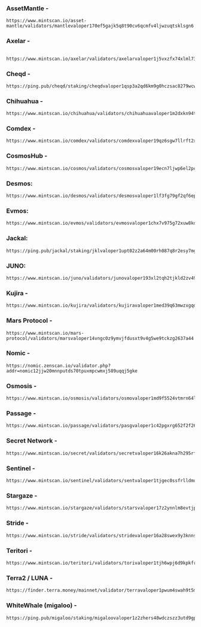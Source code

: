 ### AssetMantle -&#x20;

```
https://www.mintscan.io/asset-mantle/validators/mantlevaloper170ef5gajk5q8t90cv6qcmfv4ljwzuqtsklsgn6
```

### Axelar -&#x20;

```
  https://www.mintscan.io/axelar/validators/axelarvaloper1j5vxzfx74xlml73e2mz9nn2ultz9jhzxjsakxw
```

### Cheqd -&#x20;

```
https://ping.pub/cheqd/staking/cheqdvaloper1qsp3a2qd6km9g0hczsac8279wcwmzmvzgvre8w
```

### Chihuahua -&#x20;

```
https://www.mintscan.io/chihuahua/validators/chihuahuavaloper1m2dxkn94t97m7ah65hv4tg2xu0j2a2k4fdee20
```

### Comdex -&#x20;

```
https://www.mintscan.io/comdex/validators/comdexvaloper19qz6sgw7llrft2x05lp4swy569e5sla6gl3cuu
```

### CosmosHub -&#x20;

```
https://www.mintscan.io/cosmos/validators/cosmosvaloper19ecn7ljwp6el2pc5lldyauwv05ufwut9mm38r5 
```

### Desmos:

```
https://www.mintscan.io/desmos/validators/desmosvaloper1lf3fg79gf2qf6ept7ec22kjd8s6gj3swr2ca0v 
```

### Evmos:

```shell
https://www.mintscan.io/evmos/validators/evmosvaloper1chx7v975g72xuw8kdpjt94dh35daqqfyc37kys 
```

### Jackal:

```shell
https://ping.pub/jackal/staking/jklvaloper1upt02z2a64m00rh087q8r2esy7mg9yeq29j8gz 
```

### &#x20;JUNO:&#x20;

```shell
https://www.mintscan.io/juno/validators/junovaloper193xl2tqh2tjkld2zv49ku5s44ee4qmgr65jcep
```

### Kujira - &#x20;

```
https://www.mintscan.io/kujira/validators/kujiravaloper1med39q63mwzxgqdzus70lp98krdrfmhhm4v8al
```

### Mars Protocol -&#x20;

```
https://www.mintscan.io/mars-protocol/validators/marsvaloper14vngc0z9ymvjfdusxt9v4g5we9tckzg2637a44
```

### Nomic -&#x20;

```
https://nomic.zenscan.io/validator.php?addr=nomic12jjw20mnnputds70tpuxmpcwmxj589uqqj5gke
```

### Osmosis -&#x20;

```
https://www.mintscan.io/osmosis/validators/osmovaloper1md9f5524vtmrn64lyv2pdfn7cnkjkklf44vtjz
```

### Passage -&#x20;

```
https://www.mintscan.io/passage/validators/pasgvaloper1c42pgxrg652f2f26dfgj40a7y5rhkt0wm9hwfj
```

### Secret Network -&#x20;

```
https://www.mintscan.io/secret/validators/secretvaloper16k26akna7h295rfjx3278s7xusnt736vy437y8
```

### Sentinel -&#x20;

```
https://www.mintscan.io/sentinel/validators/sentvaloper1tjgec0ssfrlldmut69xsp8vzljugg0g306aae2
```

### Stargaze -&#x20;

```
https://www.mintscan.io/stargaze/validators/starsvaloper17z2ynnlm8evtjpzvsw3239w75474rc7a4du4l3
```

### Stride -&#x20;

```
https://www.mintscan.io/stride/validators/stridevaloper16a28swex9y3knnsls7ae072cu30sj6u5e67np0
```

### Teritori -&#x20;

```
https://www.mintscan.io/teritori/validators/torivaloper1tjh6wpj6d9kpkfrcyglksevkhhtk9gm7cw7eku
```

### Terra2 / LUNA -&#x20;

```
https://finder.terra.money/mainnet/validator/terravaloper1pwum4swah9t5mjynalk3f334v4ztxc66k29v25
```

### WhiteWhale (migaloo) -

```
https://ping.pub/migaloo/staking/migaloovaloper1z2zhers48wdczszz3utd9gphuw6pp5zdwuhqg4
```

<br>
